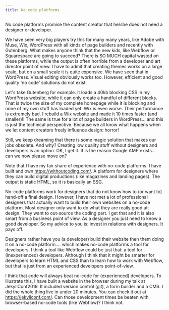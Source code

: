 ```yaml
---
title: No code platforms
---
```


No code platforms promise the content creator that he/she does not need a designer or developer. 

We have seen very big players try this for many many years, like Adobe with Muse, Wix, WordPress with all kinds of page builders and recently with Gutenberg. What makes anyone think that the new kids, like Webflow or Squarespace are going to succeed? There is SO MUCH capital wasted on these platforms, while the output is often horrible from a developer and art director point of view. I have to admit that creating themes works on a large scale, but on a small scale it is quite expensive. We have seen that in WordPress. Visual editing obviously works too. However, efficient and good quality 'no code' solutions do not exist. 

Let's take Gutenberg for example. It loads a 40kb blocking CSS in my WordPress website, while it can only create a handful of different blocks. That is twice the size of my complete homepage while it is blocking and none of my own stuff has loaded yet. Wix is even worse. Their performance is extremely bad. I rebuild a Wix website and made it 10 times faster (and smaller)!! The same is true for a lot of page builders in WordPress... and this is just the technical perspective. Because we all know what happens when we let content creators freely influence design: horror! 

Still, we keep dreaming that there is some magic solution that makes our jobs obsolete. And why? Creating low quality stuff without designers and developers is an option. OK, I get it. It is the reason Google AMP exists... can we now please move on?

Note that I have my fair share of experience with no-code platforms. I have built and own https://withoutcoding.com/. A platform for designers where they can build digital productions (like magazines and landing pages). The output is static HTML, so it is basically an SSG. 

No-code platforms work for designers that do not know how to (or want to) hand-off a final design. However, I have not met a lot of professional designers that actually want to build their own websites on a no-code platform. Most designer only want to do what they are really good at: design. They want to out-source the coding part. I get that and it is also smart from a business point of view. As a designer you just need to know a good developer. So my advice to you is: invest in relations with designers. It pays off. 

Designers rather have you (a developer) build their website then them doing it on a no-code platform.... which makes no-code platforms a tool for developers. I think a tool like Webflow could be just that: a tool for (inexperienced) developers. Although I think that it might be smarter for developers to learn HTML and CSS than to learn how to work with Webflow, but that is just from an experienced developers point-of-view. 

I think that code will always beat no-code for (experienced) developers. To illustrate this, I have built a website in the browser during my talk at JekyllConf2019. It included version control (git), a form builder and a CMS. I did the whole thing live in under 20 minutes. You can check it out at https://jekyllconf.com/. Can those development times be beaten with browser-based no-code tools (like Webflow)? I think not.